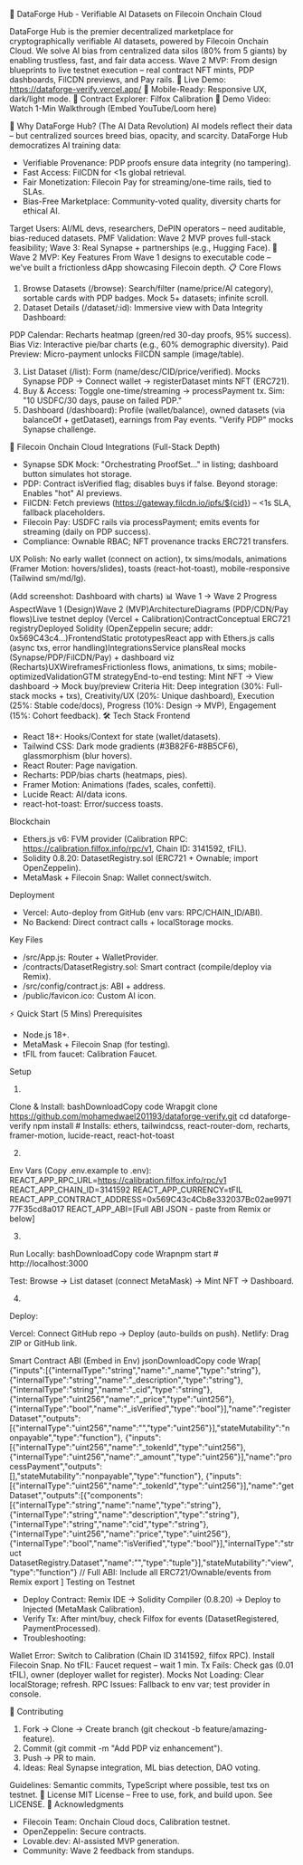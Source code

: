 🚀 DataForge Hub - Verifiable AI Datasets on Filecoin Onchain Cloud

DataForge Hub is the premier decentralized marketplace for cryptographically verifiable AI datasets, powered by Filecoin Onchain Cloud. We solve AI bias from centralized data silos (80% from 5 giants) by enabling trustless, fast, and fair data access. Wave 2 MVP: From design blueprints to live testnet execution – real contract NFT mints, PDP dashboards, FilCDN previews, and Pay rails.
🌟 Live Demo: https://dataforge-verify.vercel.app/
📱 Mobile-Ready: Responsive UX, dark/light mode.
🔗 Contract Explorer: Filfox Calibration
🎥 Demo Video: Watch 1-Min Walkthrough (Embed YouTube/Loom here)

🎯 Why DataForge Hub? (The AI Data Revolution)
AI models reflect their data – but centralized sources breed bias, opacity, and scarcity. DataForge Hub democratizes AI training data:

* Verifiable Provenance: PDP proofs ensure data integrity (no tampering).
* Fast Access: FilCDN for <1s global retrieval.
* Fair Monetization: Filecoin Pay for streaming/one-time rails, tied to SLAs.
* Bias-Free Marketplace: Community-voted quality, diversity charts for ethical AI.

Target Users: AI/ML devs, researchers, DePIN operators – need auditable, bias-reduced datasets.
PMF Validation: Wave 2 MVP proves full-stack feasibility; Wave 3: Real Synapse + partnerships (e.g., Hugging Face).
🚀 Wave 2 MVP: Key Features
From Wave 1 designs to executable code – we've built a frictionless dApp showcasing Filecoin depth.
📋 Core Flows

1. Browse Datasets (/browse): Search/filter (name/price/AI category), sortable cards with PDP badges. Mock 5+ datasets; infinite scroll.
2. Dataset Details (/dataset/:id): Immersive view with Data Integrity Dashboard:

PDP Calendar: Recharts heatmap (green/red 30-day proofs, 95% success).
Bias Viz: Interactive pie/bar charts (e.g., 60% demographic diversity).
Paid Preview: Micro-payment unlocks FilCDN sample (image/table).


3. List Dataset (/list): Form (name/desc/CID/price/verified). Mocks Synapse PDP → Connect wallet → registerDataset mints NFT (ERC721).
4. Buy & Access: Toggle one-time/streaming → processPayment tx. Sim: "10 USDFC/30 days, pause on failed PDP."
5. Dashboard (/dashboard): Profile (wallet/balance), owned datasets (via balanceOf + getDataset), earnings from Pay events. "Verify PDP" mocks Synapse challenge.

🌟 Filecoin Onchain Cloud Integrations (Full-Stack Depth)

* Synapse SDK Mock: "Orchestrating ProofSet..." in listing; dashboard button simulates hot storage.
* PDP: Contract isVerified flag; disables buys if false. Beyond storage: Enables "hot" AI previews.
* FilCDN: Fetch previews (https://gateway.filcdn.io/ipfs/${cid}) – <1s SLA, fallback placeholders.
* Filecoin Pay: USDFC rails via processPayment; emits events for streaming (daily on PDP success).
* Compliance: Ownable RBAC; NFT provenance tracks ERC721 transfers.

UX Polish: No early wallet (connect on action), tx sims/modals, animations (Framer Motion: hovers/slides), toasts (react-hot-toast), mobile-responsive (Tailwind sm/md/lg).

(Add screenshot: Dashboard with charts)
📊 Wave 1 → Wave 2 Progress
AspectWave 1 (Design)Wave 2 (MVP)ArchitectureDiagrams (PDP/CDN/Pay flows)Live testnet deploy (Vercel + Calibration)ContractConceptual ERC721 registryDeployed Solidity (OpenZeppelin secure; addr: 0x569C43c4...)FrontendStatic prototypesReact app with Ethers.js calls (async txs, error handling)IntegrationsService plansReal mocks (Synapse/PDP/FilCDN/Pay) + dashboard viz (Recharts)UXWireframesFrictionless flows, animations, tx sims; mobile-optimizedValidationGTM strategyEnd-to-end testing: Mint NFT → View dashboard → Mock buy/preview
Criteria Hit: Deep integration (30%: Full-stack mocks + txs), Creativity/UX (20%: Unique dashboard), Execution (25%: Stable code/docs), Progress (10%: Design → MVP), Engagement (15%: Cohort feedback).
🛠 Tech Stack
Frontend

* React 18+: Hooks/Context for state (wallet/datasets).
* Tailwind CSS: Dark mode gradients (#3B82F6-#8B5CF6), glassmorphism (blur hovers).
* React Router: Page navigation.
* Recharts: PDP/bias charts (heatmaps, pies).
* Framer Motion: Animations (fades, scales, confetti).
* Lucide React: AI/data icons.
* react-hot-toast: Error/success toasts.

Blockchain

* Ethers.js v6: FVM provider (Calibration RPC: https://calibration.filfox.info/rpc/v1, Chain ID: 3141592, tFIL).
* Solidity 0.8.20: DatasetRegistry.sol (ERC721 + Ownable; import OpenZeppelin).
* MetaMask + Filecoin Snap: Wallet connect/switch.

Deployment

* Vercel: Auto-deploy from GitHub (env vars: RPC/CHAIN_ID/ABI).
* No Backend: Direct contract calls + localStorage mocks.

Key Files

* /src/App.js: Router + WalletProvider.
* /contracts/DatasetRegistry.sol: Smart contract (compile/deploy via Remix).
* /src/config/contract.js: ABI + address.
* /public/favicon.ico: Custom AI icon.

⚡ Quick Start (5 Mins)
Prerequisites

* Node.js 18+.
* MetaMask + Filecoin Snap (for testing).
* tFIL from faucet: Calibration Faucet.

Setup

1. 
Clone & Install:
bashDownloadCopy code Wrapgit clone https://github.com/mohamedwael201193/dataforge-verify.git
cd dataforge-verify
npm install  # Installs: ethers, tailwindcss, react-router-dom, recharts, framer-motion, lucide-react, react-hot-toast

2. 
Env Vars (Copy .env.example to .env):
REACT_APP_RPC_URL=https://calibration.filfox.info/rpc/v1
REACT_APP_CHAIN_ID=3141592
REACT_APP_CURRENCY=tFIL
REACT_APP_CONTRACT_ADDRESS=0x569C43c4Cb8e332037Bc02ae997177F35cd8a017
REACT_APP_ABI=[Full ABI JSON - paste from Remix or below]


3. 
Run Locally:
bashDownloadCopy code Wrapnpm start  # http://localhost:3000

Test: Browse → List dataset (connect MetaMask) → Mint NFT → Dashboard.


4. 
Deploy:

Vercel: Connect GitHub repo → Deploy (auto-builds on push).
Netlify: Drag ZIP or GitHub link.



Smart Contract ABI (Embed in Env)
jsonDownloadCopy code Wrap[
  {"inputs":[{"internalType":"string","name":"_name","type":"string"},{"internalType":"string","name":"_description","type":"string"},{"internalType":"string","name":"_cid","type":"string"},{"internalType":"uint256","name":"_price","type":"uint256"},{"internalType":"bool","name":"_isVerified","type":"bool"}],"name":"registerDataset","outputs":[{"internalType":"uint256","name":"","type":"uint256"}],"stateMutability":"nonpayable","type":"function"},
  {"inputs":[{"internalType":"uint256","name":"_tokenId","type":"uint256"},{"internalType":"uint256","name":"_amount","type":"uint256"}],"name":"processPayment","outputs":[],"stateMutability":"nonpayable","type":"function"},
  {"inputs":[{"internalType":"uint256","name":"_tokenId","type":"uint256"}],"name":"getDataset","outputs":[{"components":[{"internalType":"string","name":"name","type":"string"},{"internalType":"string","name":"description","type":"string"},{"internalType":"string","name":"cid","type":"string"},{"internalType":"uint256","name":"price","type":"uint256"},{"internalType":"bool","name":"isVerified","type":"bool"}],"internalType":"struct DatasetRegistry.Dataset","name":"","type":"tuple"}],"stateMutability":"view","type":"function"}
  // Full ABI: Include all ERC721/Ownable/events from Remix export
]
Testing on Testnet

* Deploy Contract: Remix IDE → Solidity Compiler (0.8.20) → Deploy to Injected (MetaMask Calibration).
* Verify Tx: After mint/buy, check Filfox for events (DatasetRegistered, PaymentProcessed).
* Troubleshooting:

Wallet Error: Switch to Calibration (Chain ID 3141592, filfox RPC). Install Filecoin Snap.
No tFIL: Faucet request – wait 1 min.
Tx Fails: Check gas (0.01 tFIL), owner (deployer wallet for register).
Mocks Not Loading: Clear localStorage; refresh.
RPC Issues: Fallback to env var; test provider in console.



🤝 Contributing

1. Fork → Clone → Create branch (git checkout -b feature/amazing-feature).
2. Commit (git commit -m "Add PDP viz enhancement").
3. Push → PR to main.
4. Ideas: Real Synapse integration, ML bias detection, DAO voting.

Guidelines: Semantic commits, TypeScript where possible, test txs on testnet.
📄 License
MIT License – Free to use, fork, and build upon. See LICENSE.
🙌 Acknowledgments

* Filecoin Team: Onchain Cloud docs, Calibration testnet.
* OpenZeppelin: Secure contracts.
* Lovable.dev: AI-assisted MVP generation.
* Community: Wave 2 feedback from standups.

